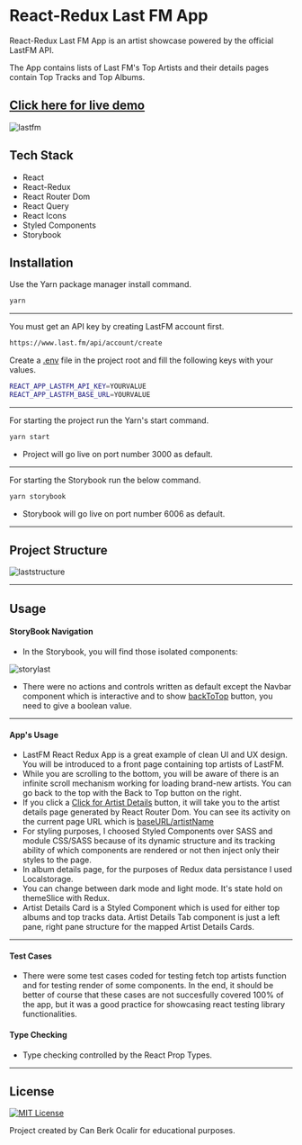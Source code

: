 # React-Redux Last FM App

React-Redux Last FM App is an artist showcase powered by the official LastFM API.

The App contains lists of Last FM's Top Artists and their details pages contain Top Tracks and Top Albums.
## [Click here for live demo](https://famous-fenglisu-81825c.netlify.app/)
![lastfm](https://user-images.githubusercontent.com/11324886/204116073-e0f64ee2-5671-41e4-8a1d-a8140038eec6.gif)

## Tech Stack
* React
* React-Redux
* React Router Dom
* React Query
* React Icons
* Styled Components
* Storybook

## Installation

Use the Yarn package manager install command.

```bash
yarn
```
---
You must get an API key by creating LastFM account first.
```bash
https://www.last.fm/api/account/create
```
Create a [.env](#) file in the project root and fill the following keys with your values.
```bash
REACT_APP_LASTFM_API_KEY=YOURVALUE
REACT_APP_LASTFM_BASE_URL=YOURVALUE
```

---
For starting the project run the Yarn's start command.

```bash
yarn start
```
* Project will go live on port number 3000 as default.
---
For starting the Storybook run the below command.

```bash
yarn storybook
```
* Storybook will go live on port number 6006 as default.

---

## Project Structure

![laststructure](https://user-images.githubusercontent.com/11324886/204117054-b6e21ca9-f977-48f3-b24e-8ef448faac6a.png)

---

## Usage

#### StoryBook Navigation
* In the Storybook, you will find those isolated components:

![storylast](https://user-images.githubusercontent.com/11324886/204116124-04e85a32-5306-406e-8f68-c035240a6f5b.png)

* There were no actions and controls written as default except the Navbar component which is interactive and to show [backToTop](#) button, you need to give a boolean value.

---

#### App's Usage
* LastFM React Redux App is a great example of clean UI and UX design. You will be introduced to a front page containing top artists of LastFM. 
* While you are scrolling to the bottom, you will be aware of there is an infinite scroll mechanism working for loading brand-new artists. You can go back to the top with the Back to Top button on the right.
* If you click a [Click for Artist Details](#) button, it will take you to the artist details page generated by React Router Dom. You can see its activity on the current page URL which is [baseURL/artistName](#)
* For styling purposes, I choosed Styled Components over SASS and module CSS/SASS because of its dynamic structure and its tracking ability of which components are rendered or not then inject only their styles to the page.  
* In album details page, for the purposes of Redux data persistance I used Localstorage.
* You can change between dark mode and light mode. It's state hold on themeSlice with Redux.
* Artist Details Card is a Styled Component which is used for either top albums and top tracks data. Artist Details Tab component is just a left pane, right pane structure for the mapped Artist Details Cards.

---
#### Test Cases
* There were some test cases coded for testing fetch top artists function and for testing render of some components. In the end, it should be better of course that these cases are not succesfully covered 100% of the app, but it was a good practice for showcasing react testing library functionalities.

#### Type Checking
* Type checking controlled by the React Prop Types.

---
## License

[![MIT License](https://img.shields.io/badge/License-MIT-green.svg)](https://choosealicense.com/licenses/mit/)

Project created by Can Berk Ocalir for educational purposes.

